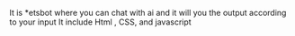 It is *etsbot where you can chat with ai and it will you the output according to your input
It include Html , CSS, and javascript
